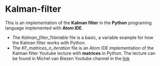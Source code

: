 # Kalman-filter
This is an implementation of the **Kalman filter** in the **Python** programing language implemented with **Atom IDE**.  
* The *Kalman_filter_1Variable* file is a basic, a variable example for how the Kalman filter works with Python.  
* The *KF_matrices_n_iteration* file is an Atom IDE implementation of the Kalman filter Youtube lecture with **matrices** in Python. The lecture can be found in Michel van Biezen Youtube channel in the [link](https://www.youtube.com/watch?v=CaCcOwJPytQ&list=PLX2gX-ftPVXU3oUFNATxGXY90AULiqnWT&ab_channel=MichelvanBiezen)
